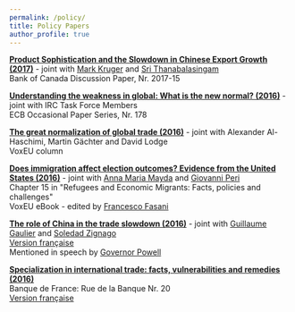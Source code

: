 ```yaml
---
permalink: /policy/
title: Policy Papers
author_profile: true
---
```


**[Product Sophistication and the Slowdown in Chinese Export Growth (2017)](http://www.bankofcanada.ca/wp-content/uploads/2017/11/sdp2017-15.pdf)** - joint with  [Mark Kruger](https://www.bankofcanada.ca/profile/mark-kruger/) and [Sri Thanabalasingam](https://www.bankofcanada.ca/profile/sri-thanabalasingam/)  
Bank of Canada Discussion Paper, Nr. 2017-15  

**[Understanding the weakness in global: What is the new normal? (2016)](https://www.ecb.europa.eu/pub/pdf/scpops/ecbop178.en.pdf)** - joint with IRC Task Force Members  
ECB Occasional Paper Series, Nr. 178  

**[The great normalization of global trade (2016)](http://voxeu.org/article/great-normalisation-global-trade)** - joint with Alexander Al-Haschimi, Martin Gächter and  David Lodge  
VoxEU column

**[Does immigration affect election outcomes? Evidence from the United States (2016)](http://voxeu.org/article/new-ebook-refugees-and-economic-migrants-facts-policies-and-challenges)** - joint with [Anna Maria Mayda](https://sites.google.com/a/georgetown.edu/annamariamayda/) and [Giovanni Peri](http://giovanniperi.ucdavis.edu/)   
Chapter 15 in "Refugees and Economic Migrants: Facts, policies and challenges"  
VoxEU eBook - edited by [Francesco Fasani](https://sites.google.com/site/fasani2010/)   

**[The role of China in the trade slowdown (2016)](https://publications.banque-france.fr/sites/default/files/media/2016/10/06/rue-de-la-banque_30_2016-09_en.pdf)**  - joint with [Guillaume Gaulier](https://www.banque-france.fr/economie/economistes-et-chercheurs/guillaume-gaulier) and [Soledad Zignago](https://www.banque-france.fr/en/economics/economists-and-researchers/soledad-zignago)  
[Version française](https://www.banque-france.fr/sites/default/files/medias/documents/rue-de-la-banque_30_2016-09_fr.pdf)    
Mentioned in speech by [Governor Powell](https://www.federalreserve.gov/newsevents/speech/powell20161118a.htm)  

**[Specialization in international trade: facts, vulnerabilities and remedies (2016)](https://www.banque-france.fr/uploads/tx_bdfgrandesdates/RDB-20-specialisation-du-commerce-international-EN.pdf)**    
Banque de France: Rue de la Banque Nr. 20  
[Version française](https://publications.banque-france.fr/sites/default/files/medias/documents/rue-de-la-banque_20_2016-03_fr.pdf)
